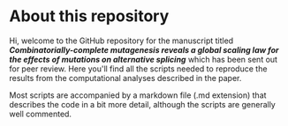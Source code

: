 # About this repository

Hi, welcome to the GitHub repository for the manuscript titled **_Combinatorially-complete mutagenesis reveals a global scaling law for the effects of mutations on alternative splicing_** which has been sent out for peer review. Here you'll find all the scripts needed to reproduce the results from the computational analyses described in the paper.

Most scripts are accompanied by a markdown file (.md extension) that describes the code in a bit more detail, although the scripts are generally well commented.
